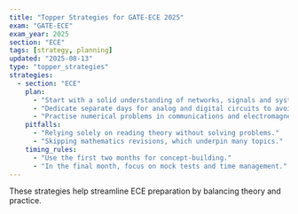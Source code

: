 ```yaml
---
title: "Topper Strategies for GATE-ECE 2025"
exam: "GATE-ECE"
exam_year: 2025
section: "ECE"
tags: [strategy, planning]
updated: "2025-08-13"
type: "topper_strategies"
strategies:
  - section: "ECE"
    plan:
      - "Start with a solid understanding of networks, signals and systems."
      - "Dedicate separate days for analog and digital circuits to avoid confusion."
      - "Practise numerical problems in communications and electromagnetics regularly."
    pitfalls:
      - "Relying solely on reading theory without solving problems."
      - "Skipping mathematics revisions, which underpin many topics."
    timing_rules:
      - "Use the first two months for concept-building."
      - "In the final month, focus on mock tests and time management."
---
```


These strategies help streamline ECE preparation by balancing theory and practice.